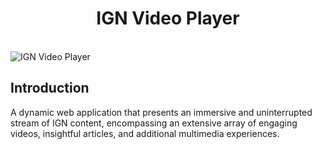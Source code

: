 <h1 align="center"> IGN Video Player </h1> <br>
<img alt="IGN Video Player" title="IGN Video Player" src="https://reyhector.com/Images/Projects/Project5.png">

<!-- About the Project -->
## Introduction
A dynamic web application that presents an immersive and uninterrupted stream of IGN content, encompassing an extensive array of engaging videos, insightful articles, and additional multimedia experiences.
